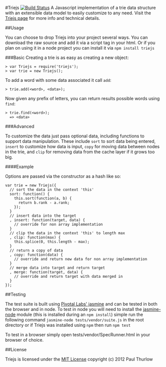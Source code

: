 #Triejs [![Build Status](https://secure.travis-ci.org/pthurlow/triejs.png)](http://travis-ci.org/pthurlow/triejs)
A Javascript implementation of a trie data structure with an extensible data 
model to easily customize to any need.  Visit the [Triejs page](http://pthurlow.github.com/triejs) for more info and technical details.

##Usage

You can choose to drop Triejs into your project several ways.  You can download the raw source and add it via a script tag in your html.  Or if
you plan on using it in a node project you can install it via `npm install triejs`

###Basic
Creating a trie is as easy as creating a new object:

    > var Triejs = require('triejs');
    > var trie = new Triejs();

To add a word with some data associated it call `add`:

    > trie.add(<word>, <data>);

Now given any prefix of letters, you can return results possible words using `find`:

    > trie.find(<word>);
      => <data>

###Advanced

To customize the data just pass optional data, including functions to support data manipulation.  These 
include `sort` to sort data being entered, `insert` to customize how data is input, `copy` for moving data 
between nodes in the trie, and `clip` for removing data from the cache layer if it grows too big.

####Example

Options are passed via the constructor as a hash like so:

    var trie = new Triejs({
      // sort the data in the context 'this'
      sort: function() {
        this.sort(function(a, b) {
          return b.rank - a.rank;
        });
      }
      // insert data into the target
      , insert: function(target, data) {
        // override for non array implementation
      }
      // clip the data in the context 'this' to length max
      , clip: function(max) {
        this.splice(0, this.length - max);
      }
      // return a copy of data
      , copy: function(data) {
        // override and return new data for non array implementation
      }
      // merge data into target and return target
      , merge: function(target, data) {
        // override and return target with data merged in
      }
    });

##Testing

The test suite is built using [Pivotal Labs' jasmine](http://pivotal.github.com/jasmine) and can be tested in both the browser and in node.
To test in node you will need to install the [jasmine-node](https://github.com/mhevery/jasmine-node) module (this is installed during an `npm install`) simple run the following command `jasmine-node tests/vendor/suite.js` in the root directory or if Triejs was installed using `npm` then run `npm test`

To test in a browser simply open tests/vendor/SpecRunner.html in your browser of choice.

##License

Triejs is licensed under the [MIT License](http://www.opensource.org/licenses/mit-license.php) copyright (c) 2012 Paul Thurlow
